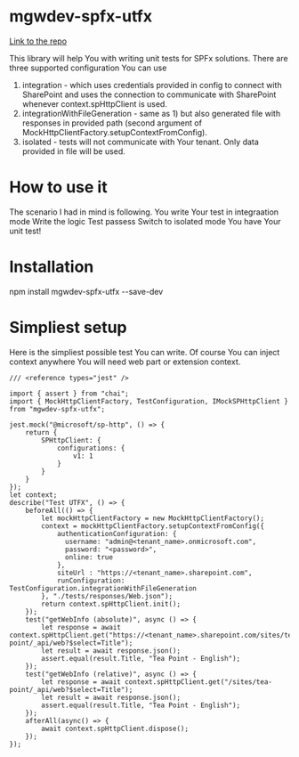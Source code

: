 # mgwdev-spfx-utfx
 [Link to the repo](https://github.com/mgwojciech/mgwdev-spfx-utfx)

This library will help You with writing unit tests for SPFx solutions.
There are three supported configuration You can use

1) integration - which uses credentials provided in config to connect with SharePoint and uses the connection to communicate with SharePoint whenever context.spHttpClient is used.
2) integrationWithFileGeneration - same as 1) but also generated file with responses in provided path (second argument of MockHttpClientFactory.setupContextFromConfig).
3) isolated - tests will not communicate with Your tenant. Only data provided in file will be used.

# How to use it

The scenario I had in mind is following.
You write Your test in integraation mode
Write the logic
Test passess
Switch to isolated mode
You have Your unit test!

# Installation

npm install mgwdev-spfx-utfx --save-dev

# Simpliest setup

Here is the simpliest possible test You can write.
Of course You can inject context anywhere You will need web part or extension context.


```
/// <reference types="jest" />

import { assert } from "chai";
import { MockHttpClientFactory, TestConfiguration, IMockSPHttpClient } from "mgwdev-spfx-utfx";

jest.mock("@microsoft/sp-http", () => {
    return {
        SPHttpClient: {
            configurations: {
                v1: 1
            }
        }
    }
});
let context;
describe("Test UTFX", () => {
    beforeAll(() => {
        let mockHttpClientFactory = new MockHttpClientFactory();
        context = mockHttpClientFactory.setupContextFromConfig({
            authenticationConfiguration: {
              username: "admin@<tenant_name>.onmicrosoft.com",
              password: "<password>", 
              online: true
            },
            siteUrl : "https://<tenant_name>.sharepoint.com",
            runConfiguration: TestConfiguration.integrationWithFileGeneration
        }, "./tests/responses/Web.json");
        return context.spHttpClient.init();
    });
    test("getWebInfo (absolute)", async () => {
        let response = await context.spHttpClient.get("https://<tenant_name>.sharepoint.com/sites/tea-point/_api/web?$select=Title");
        let result = await response.json();
        assert.equal(result.Title, "Tea Point - English");
    });
    test("getWebInfo (relative)", async () => {
        let response = await context.spHttpClient.get("/sites/tea-point/_api/web?$select=Title");
        let result = await response.json();
        assert.equal(result.Title, "Tea Point - English");
    });
    afterAll(async() => {
        await context.spHttpClient.dispose();
    });
});
```
